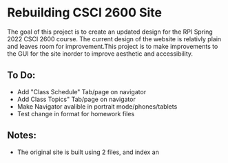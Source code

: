 # Rebuilding CSCI 2600 Site
The goal of this project is to create an updated design for the RPI Spring 2022 CSCI 2600 course.
The current design of the website is relativly plain and leaves room for improvement.This project 
is to make improvements to the GUI for the site inorder to improve aesthetic and accessibility.


## To Do:
- Add "Class Schedule" Tab/page on navigator
- Add Class Topics" Tab/page on navigator
- Make Navigator avalible in portrait mode/phones/tablets
- Test change in format for homework files

## Notes:
- The original site is built using 2 files, and index an
